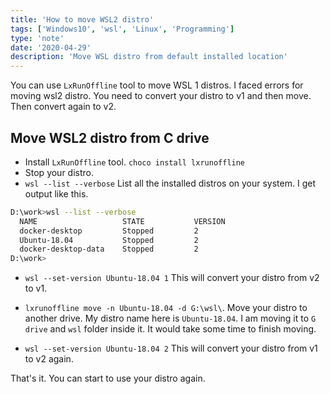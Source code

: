 ```yaml
---
title: 'How to move WSL2 distro'
tags: ['Windows10', 'wsl', 'Linux', 'Programming']
type: 'note'
date: '2020-04-29'
description: 'Move WSL distro from default installed location'
---
```

You can use `LxRunOffline` tool to move WSL 1 distros. I faced errors for moving wsl2 distro. You need to convert your distro to v1 and then move. Then convert again to v2.

## Move WSL2 distro from C drive
* Install `LxRunOffline` tool. `choco install lxrunoffline`
* Stop your distro.
* `wsl --list --verbose` List all the installed distros on your system. I get output like this.
```bash
D:\work>wsl --list --verbose
  NAME                   STATE           VERSION
  docker-desktop         Stopped         2
  Ubuntu-18.04           Stopped         2
  docker-desktop-data    Stopped         2
D:\work>
```
* `wsl --set-version Ubuntu-18.04 1` This will convert your distro from v2 to v1.
* `lxrunoffline move -n Ubuntu-18.04 -d G:\wsl\`. Move your distro to another drive. My distro name here is `Ubuntu-18.04`. I am moving it to `G drive` and `wsl` folder inside it. It would take some time to finish moving.

* `wsl --set-version Ubuntu-18.04 2` This will convert your distro from v1 to v2 again.

That's it. You can start to use your distro again.
